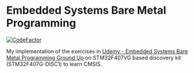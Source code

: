 # Embedded Systems Bare Metal Programming

[![CodeFactor](https://www.codefactor.io/repository/github/utkarshsethi/embedded-systems-bare-metal-programming-ground-up/badge)](https://www.codefactor.io/repository/github/utkarshsethi/embedded-systems-bare-metal-programming-ground-up)

My implementation of the exercises in [Udemy - Embedded Systems Bare Metal Programming Ground Up](https://www.udemy.com/course/embedded-systems-bare-metal-programming/) on STM32F407VG based discovery kit (STM32F407G-DISC1) to learn CMSIS.
